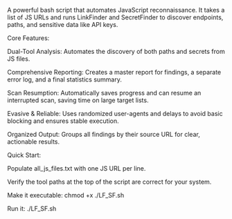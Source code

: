 A powerful bash script that automates JavaScript reconnaissance. It takes a list of JS URLs and runs LinkFinder and SecretFinder to discover endpoints, paths, and sensitive data like API keys.

Core Features:

Dual-Tool Analysis: Automates the discovery of both paths and secrets from JS files.

Comprehensive Reporting: Creates a master report for findings, a separate error log, and a final statistics summary.

Scan Resumption: Automatically saves progress and can resume an interrupted scan, saving time on large target lists.

Evasive & Reliable: Uses randomized user-agents and delays to avoid basic blocking and ensures stable execution.

Organized Output: Groups all findings by their source URL for clear, actionable results.

Quick Start:

Populate all_js_files.txt with one JS URL per line.

Verify the tool paths at the top of the script are correct for your system.

Make it executable: chmod +x ./LF_SF.sh

Run it: ./LF_SF.sh
